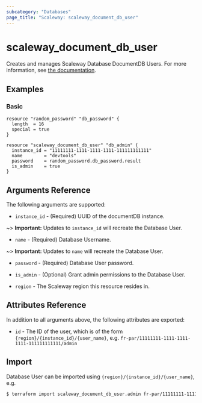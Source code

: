 ```yaml
---
subcategory: "Databases"
page_title: "Scaleway: scaleway_document_db_user"
---
```


# scaleway_document_db_user

Creates and manages Scaleway Database DocumentDB Users.
For more information, see [the documentation](https://developers.scaleway.com/en/products/rdb/api).

## Examples

### Basic

```hcl
resource "random_password" "db_password" {
  length  = 16
  special = true
}

resource "scaleway_document_db_user" "db_admin" {
  instance_id = "11111111-1111-1111-1111-111111111111"
  name        = "devtools"
  password    = random_password.db_password.result
  is_admin    = true
}
```

## Arguments Reference

The following arguments are supported:

- `instance_id` - (Required) UUID of the documentDB instance.

~> **Important:** Updates to `instance_id` will recreate the Database User.

- `name` - (Required) Database Username.

~> **Important:** Updates to `name` will recreate the Database User.

- `password` - (Required) Database User password.

- `is_admin` - (Optional) Grant admin permissions to the Database User.

- `region` - The Scaleway region this resource resides in.

## Attributes Reference

In addition to all arguments above, the following attributes are exported:

- `id` - The ID of the user, which is of the form `{region}/{instance_id}/{user_name}`, e.g. `fr-par/11111111-1111-1111-1111-111111111111/admin`

## Import

Database User can be imported using `{region}/{instance_id}/{user_name}`, e.g.

```bash
$ terraform import scaleway_document_db_user.admin fr-par/11111111-1111-1111-1111-111111111111/admin
```
